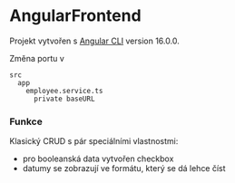 # AngularFrontend

Projekt vytvořen s [Angular CLI](https://github.com/angular/angular-cli) version 16.0.0.

Změna portu v 
  
    src
      app
        employee.service.ts
          private baseURL
### Funkce
Klasický CRUD s pár speciálními vlastnostmi:
 - pro booleanská data vytvořen checkbox
 - datumy se zobrazují ve formátu, který se dá lehce číst

